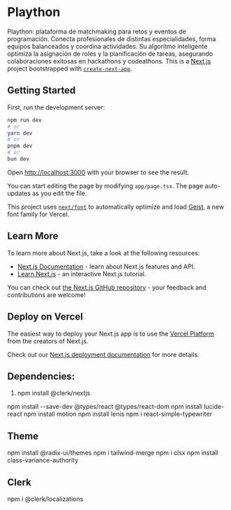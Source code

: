 # Plaython

Plaython: plataforma de matchmaking para retos y eventos de programación. Conecta profesionales de distintas especialidades, forma equipos balanceados y coordina actividades. Su algoritmo inteligente optimiza la asignación de roles y la planificación de tareas, asegurando colaboraciones exitosas en hackathons y codeathons.
This is a [Next.js](https://nextjs.org) project bootstrapped with [`create-next-app`](https://nextjs.org/docs/app/api-reference/cli/create-next-app).

## Getting Started

First, run the development server:

```bash
npm run dev
# or
yarn dev
# or
pnpm dev
# or
bun dev
```

Open [http://localhost:3000](http://localhost:3000) with your browser to see the result.

You can start editing the page by modifying `app/page.tsx`. The page auto-updates as you edit the file.

This project uses [`next/font`](https://nextjs.org/docs/app/building-your-application/optimizing/fonts) to automatically optimize and load [Geist](https://vercel.com/font), a new font family for Vercel.

## Learn More

To learn more about Next.js, take a look at the following resources:

- [Next.js Documentation](https://nextjs.org/docs) - learn about Next.js features and API.
- [Learn Next.js](https://nextjs.org/learn) - an interactive Next.js tutorial.

You can check out [the Next.js GitHub repository](https://github.com/vercel/next.js) - your feedback and contributions are welcome!

## Deploy on Vercel

The easiest way to deploy your Next.js app is to use the [Vercel Platform](https://vercel.com/new?utm_medium=default-template&filter=next.js&utm_source=create-next-app&utm_campaign=create-next-app-readme) from the creators of Next.js.

Check out our [Next.js deployment documentation](https://nextjs.org/docs/app/building-your-application/deploying) for more details.

## Dependencies:

1. npm install @clerk/nextjs

npm install --save-dev @types/react @types/react-dom
npm install lucide-react
npm install motion
npm install lenis
npm i react-simple-typewriter

## Theme

npm install @radix-ui/themes
npm i tailwind-merge
npm i clsx
npm install class-variance-authority

## Clerk

npm i @clerk/localizations
